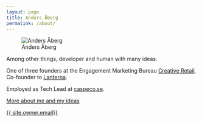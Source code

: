 ```yaml
---
layout: page
title: Anders Åberg
permalink: /about/
---
```

<figure>
  <img src="{{ site.url }}/images/abergs.jpg" alt="Anders Åberg">
  <figcaption>Anders Åberg</figcaption>
</figure>

Among other things, developer and human with many ideas.

One of three founders at the Engagement Marketing Bureau <a href="http://creativeretail.se">Creative Retail</a>.
Co-founder to <a href="http://lanternainsights.se">Lanterna</a>.

Employed as Tech Lead at <a href="http://caspeco.se">caspeco.se</a>.

<a href="{{ site.url }}">More about me and my ideas</a>

<a href="mailto: {{ site.owner.email }}">{{ site.owner.email}}</a>